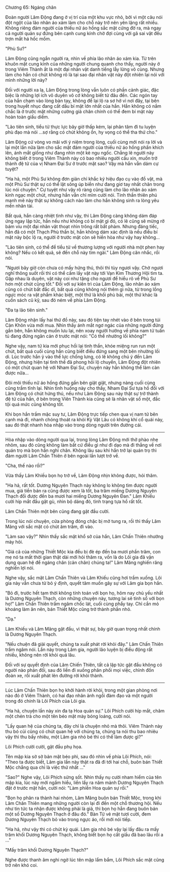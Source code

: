 




Chương 65: Ngáng chân


Đoàn người Lâm Động đang ở vị trí của một khu vực nhỏ, bởi vì một câu nói đột ngột của lão nhân áo xám làm cho chỗ này trở nên yên lặng rất nhiều. Không riêng đám người của thiếu nữ áo hồng sắc mặt cứng đờ ra, mà ngay cả người quản sự đứng bên cạnh cung kính chờ đợi cùng với gã sai vặt đều trợn mắt há hốc mồm.

"Phù Sư?"

Lâm Động cũng ngẩn người ra, nhìn về phía lão nhân áo xám kia. Từ trên khuôn mặt cung kính của những người chung quanh cho thấy, người này ở trong Viêm Thành ắt là một đại nhân vật danh tiếng lẫy lừng vô cùng. Nhưng làm cho hắn có chút không rõ là tại sao đại nhân vật này đột nhiên lại nói với mình những lời này?

Đối với người xa lạ, Lâm Động trong lòng vẫn luôn có phần cảnh giác, đặc biệc là những lợi ích vô duyên vô cớ không biết từ đâu đến. Các ngón tay của hắn chạm vào lòng bàn tay, không để lại lộ ra sơ hở vì nơi đây, tại bên trong huyết nhục đang cất dấu bí mật lớn nhất của hắn. Hắn không có nắm chắc là ở trước mặt những cường giả chân chính có thể đem bí mật này hoàn toàn giấu diếm.

"Lão tiên sinh, tiểu tử thực lực bây giờ thấp kém, lại phân tâm đi tu luyện phù đạo mà nói …sợ rằng có chút không ổn, hy vọng có thể tha thứ cho."

Lâm Động cứ vòng vo mãi với ý niệm trong lòng, cuối cùng mới nói ra lời và lại một lần nữa làm cho sắc mặt đám người của thiếu nữ áo hồng phấn khích lên, ánh mắt giống như đang nhìn một kẻ ngu ngốc. Chẳng lẽ người này không biết ở trong Viêm Thành này có bao nhiêu người cầu xin, muốn trở thành đệ tử của vị Nham Đại Sư ở trước mặt sao? Vậy mà hắn vẫn dám cự tuyệt?

"Ha hả, một Phù Sư không đơn giản chỉ khắc ký hiệu đạo cụ vào đồ vật, mà một Phù Sư thật sự có thể lật sông úp biển như đang giơ tay nhất chân trong lúc nói chuyện." Cự tuyệt như vậy rõ ràng cũng làm cho lão nhân áo xám kinh ngạc một chút, nhưng hắn vẫn chỉ mỉm cười nói. Tinh thần thiên phú mạnh mẽ này thật sự không cách nào làm cho hắn không sinh ra lòng yêu mến nhân tài.

Bất quá, hắn càng nhiệt tình như vậy, thì Lâm Động càng không dám đáp ứng ngay lập tức, hắn nếu như không có bí mật gì đó, có lẽ cũng sẽ mừng rỡ bám víu một đại nhân vật thoạt nhìn trông rất bất phàm. Nhưng đáng tiếc, hắn đã có một Thạch Phù thần bí, hắn không dám xác định là nếu điều bí mật này bộc lộ ra, người ở trước mặt còn sẽ hiền hòa như vậy hay không…

"Lão tiên sinh, có thể để tiểu tử về thương lượng với người nhà một phen hay không? Nếu có kết quả, sẽ đến chỗ này tìm ngài." Lâm Động căn nhắc, rồi nói.

"Ngươi bây giờ còn chưa có mấy hứng thú, thôi thì tùy ngươi vậy. Chờ ngươi nghĩ thông suốt rồi thì có thể cầm lấy vật này tới Vạn Kim Thương Hội tìm ta. Gặp nhau là duyên, vật này coi như tặng cho ngươi để hiểu rõ về Phù Sư hơn một chút cũng tốt." Đối với sự kiên trì của Lâm Động, lão nhân áo xám cũng có chút bất đắc dĩ, bất quá cũng không nói thêm gì nữa, từ trong lồng ngực móc ra vật phẩm khác biệt, một thứ là khối phù bài, một thứ khác là cuốn sách cũ kỹ, sau đó ném về phía Lâm Động.

"Đa tạ lão tiên sinh."

Lâm Động nhận lấy hai thứ đồ này, sau đó tiện tay nhét vào ở bên trong túi Càn Khôn vừa mới mua. Nhìn thấy ánh mắt ngơ ngác của những người đứng gần bên, hắn không muốn lưu lại, nên xoay người hướng về phía nam tử tuấn tú đang đứng ngăn cản ở trước mặt nói: "Có thể nhường lối không?"

Nghe vậy, nam tử kia mới phục hồi lại tinh thần, khóe miệng run run một chút, bất quá cuối cùng hắn cũng biết điều đứng sang một bên nhường lối di. Lúc trước hắn ỷ vào thế lực chống lưng, có lẽ không chú ý đến Lâm Động, nhưng hiện tại tình thế đã phong hồi lộ chuyển, Lâm Động đột nhiên có một chút quan hệ với Nham Đại Sư, chuyện này hắn không thể làm càn được nữa…

Đôi môi thiếu nữ áo hồng đứng gần bên giật giật, nhưng nàng cuối cùng cũng trầm tĩnh lại. Nhìn tình huống này cho thấy, Nham Đại Sư tựa hồ đối với Lâm Động có chút hứng thú, nếu như Lâm Động sau này thật sự trở thành đệ tử của hắn, ở bên trong Viên Thành kia cũng sẽ là nhân vật số một, đắc tội quá mức cũng không tốt.

Khi bọn hắn trầm mặc suy tư, Lâm Động trực tiếp chen qua vị nam tử bên cạnh mà đi, nhanh chóng thoát ra khỏi Kỳ Vật Lâu có không khí cổ quái này, sau đó thật nhanh hòa nhập vào trong dòng người trên đường cái.

***

Hòa nhập vào dòng người qua lại, trong lòng Lâm Động mới thở phào nhẹ nhõm, sau đó cũng không làm bất cứ điều gì như đi dạo mà đi thẳng về nơi quán trọ mà bọn hắn nghỉ chân. Không lâu sau khi hắn trở lại quán trọ thì đám người Lâm Chấn Thiên ở bên ngoài lần lượt trở về.

"Cha, thế nào rồi?"

Vừa thấy Lâm Khiếu bọn họ trở về, Lâm Động nhịn không được, hỏi thăm.

"Ha hả, rất tốt. Dương Nguyên Thạch này không lo không tìm được người mua, giá tiền bán ra cũng được xem là tốt, ba trăm miếng Dương Nguyên Thạch đổi được đến ba mươi hai miếng Dương Nguyên Đan." Lâm Khiếu cười híp mắt đầu gật gù, nhìn bộ dáng đó, tình trạng tựa hồ rất tốt.

Lâm Chấn Thiên một bên cũng đang gật đầu cười.

Trong lúc nói chuyện, cửa phòng đóng chặc bị mở tung ra, rồi thì thấy Lâm Mãng với sắc mặt có chút âm trầm, đi vào.

"Làm sao vậy?" Nhìn thấy sắc mặt khổ sở của hắn, Lâm Chấn Thiên nhướng mày hỏi.

"Giá cả của những Thiết Mộc kia đều bị đè ép đến ba mươi phần trăm, con mẹ nó ta mất thời gian thật dài mới hỏi thăm ra, vốn là do Lôi gia đã vận dụng quan hệ để ngáng chân (cản chân) chúng ta!" Lâm Mãng nghiến răng nghiến lợi nói.

Nghe vậy, sắc mặt Lâm Chấn Thiên và Lâm Khiếu cũng hơi trầm xuống. Lôi gia này vẫn chưa từ bỏ ý định, quyết tâm muốn gây sự với Lâm gia bọn hắn.

"Bỏ đi, trước hết tạm thời không tính toán với bọn họ, hôm nay chủ yếu nhất là Dương Nguyên Thạch, còn những chuyện này, tương lai sẽ tính sổ với bọn họ!" Lâm Chấn Thiên trầm ngâm chốc lát, cuối cùng phẩy tay. Chỉ cần mỏ khoáng làm ăn nên, bán Thiết Mộc cũng trở thành phần nhỏ.

"Dạ."

Lâm Khiếu và Lâm Mãng gật đầu, vì thật sự, bây giờ quan trọng nhất chính là Dương Nguyên Thạch.

"Nếu chuện đã giải quyết, chúng ta xuất phát rời khỏi đây." Lâm Chấn Thiên trầm ngâm nói. Lần này trong Lâm gia, người lão luyện bị điều động rất nhiều, không nên rời khỏi quá lâu.

Đối với sự quyết định của Lâm Chiến Thiên, tất cả lập tức gật đầu không có người nào phản đối, sau đó liền đi xuống phân phối mọi việc, chỉnh đốn đoàn xe, rồi xuất phát lên đường rời khỏi thành.

***

Lúc Lâm Chấn Thiên bọn họ khởi hành rời khỏi, trong một gian phòng nơi nào đó ở Viêm Thành, có hai đạo nhân ảnh ngồi đàm đạo và một người trong đó chính là Lôi Phích của Lôi gia.

"Ha hả, chuyện lần này xin đa tạ Hoa quản sự." Lôi Phích cười híp mắt, châm một chén trà cho một tên béo mặt mày bóng loáng, cười nói.

"Lấy quan hệ của chúng ta, đây chỉ là chuyện nhỏ mà thôi. Viêm Thành này thu bó củi cũng có chút quan hệ với chúng ta, chúng ta nói thu bao nhiêu vậy thì thu bấy nhiêu, một Lâm gia nhỏ bé thì có thể làm được gì?"

Lôi Phích cười cười, gật đầu phụ họa.

Tên mập kia sờ sờ bản mặt béo phì, sau đó nhìn về phía Lôi Phích, nói: "Theo ta được biết, Lâm gia lần này thật ra đã đi tới hai chỗ, buôn bán Thiết Mộc chẳng qua chỉ là việc thứ nhất …"

"Sao?" Nghe vậy, Lôi Phích sửng sốt. Nhìn thấy nụ cười nham hiểm của tên mập kia, lúc này mới ngầm hiểu, liền lấy ra năm mảnh Dương Nguyên Thạch đặt ở trước mặt hắn, cười nói: "Làm phiền Hoa quản sự rồi."

"Bọn họ phân ra thành hai nhóm, Lâm Mãng buôn bán Thiết Mộc, trong khi Lâm Chân Thiên mang những người còn lại đi đến một chỗ thương hội. Nếu như tin tức ta nhận được không phải là giả, thì bọn họ hẳn đang buôn bán một số Dương Nguyên Thạch ở đâu đó." Bàn Tử vẻ mặt tươi cười, đem Dương Nguyên Thạch bỏ vào trong ngực áo, rồi mới nói tiếp.

"Ha hả, như vậy thì có chút kỳ quái. Lâm gia nhỏ bé vậy lại lấy đâu ra mấy trăm khối Dương Nguyên Thạch, không biết bọn họ cất giấu đã bao lâu rồi a …"

"Mấy trăm khối Dương Nguyên Thạch?"

Nghe được thanh âm nghi ngờ lúc tên mập lẩm bẩm, Lôi Phích sắc mặt cũng trở nên khó coi.




